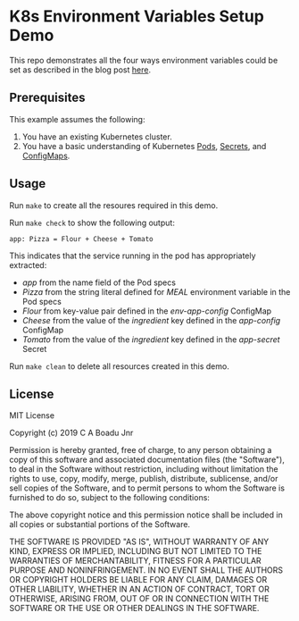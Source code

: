 # K8s Environment Variables Setup Demo

This repo demonstrates all the four ways environment variables could be set as described in the blog post [here](https://medium.com/@caboadu/environment-variables-4-ways-to-set-them-in-kubernetes-bc7c8ceb333d).

## Prerequisites

This example assumes the following:

1. You have an existing Kubernetes cluster.
2. You have a basic understanding of Kubernetes [Pods](https://kubernetes.io/docs/concepts/workloads/pods/pod/), [Secrets](https://kubernetes.io/docs/concepts/configuration/secret/), and [ConfigMaps](https://medium.com/r/?url=https%3A%2F%2Fmatthewpalmer.net%2Fkubernetes-app-developer%2Farticles%2Fconfigmap-example-yaml.html).

## Usage

Run `make` to create all the resoures required in this demo.

Run `make check` to show the following output:

```
app: Pizza = Flour + Cheese + Tomato
```

This indicates that the service running in the pod has appropriately extracted:

- _app_ from the name field of the Pod specs
- _Pizza_ from the string literal defined for _MEAL_ environment variable in the Pod specs
- _Flour_ from key-value pair defined in the _env-app-config_ ConfigMap
- _Cheese_ from the value of the _ingredient_ key defined in the _app-config_ ConfigMap
- _Tomato_ from the value of the _ingredient_ key defined in the _app-secret_ Secret

Run `make clean` to delete all resources created in this demo.

## License

MIT License

Copyright (c) 2019 C A Boadu Jnr

Permission is hereby granted, free of charge, to any person obtaining a copy of this software and associated documentation files (the "Software"), to deal in the Software without restriction, including without limitation the rights to use, copy, modify, merge, publish, distribute, sublicense, and/or sell copies of the Software, and to permit persons to whom the Software is furnished to do so, subject to the following conditions:

The above copyright notice and this permission notice shall be included in all copies or substantial portions of the Software.

THE SOFTWARE IS PROVIDED "AS IS", WITHOUT WARRANTY OF ANY KIND, EXPRESS OR IMPLIED, INCLUDING BUT NOT LIMITED TO THE WARRANTIES OF MERCHANTABILITY, FITNESS FOR A PARTICULAR PURPOSE AND NONINFRINGEMENT. IN NO EVENT SHALL THE AUTHORS OR COPYRIGHT HOLDERS BE LIABLE FOR ANY CLAIM, DAMAGES OR OTHER LIABILITY, WHETHER IN AN ACTION OF CONTRACT, TORT OR OTHERWISE, ARISING FROM, OUT OF OR IN CONNECTION WITH THE SOFTWARE OR THE USE OR OTHER DEALINGS IN THE SOFTWARE.
